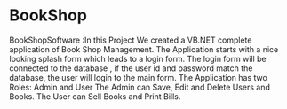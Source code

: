 # BookShop
BookShopSoftware :In this Project We created a VB.NET complete application of Book Shop Management. The Application starts with a nice looking splash form which leads to a login form. The login form will be connected to the database , if the user id and password match the database, the user will login to the main form. The Application has two Roles: Admin and User The Admin can Save, Edit and Delete Users and Books. The User can Sell Books and Print Bills.
